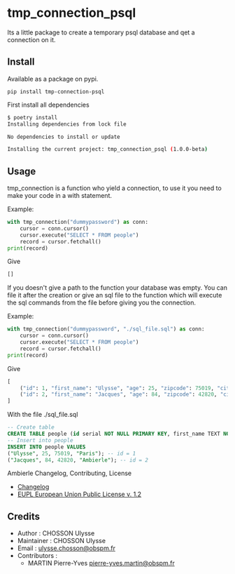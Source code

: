 # tmp_connection_psql

Its a little package to create a temporary psql database and qet a connection on it.

## Install

Available as a package on pypi.
```shell
pip install tmp-connection-psql
```

First install all dependencies
```bash
$ poetry install
Installing dependencies from lock file

No dependencies to install or update

Installing the current project: tmp_connection_psql (1.0.0-beta)
```

## Usage

tmp_connection is a function who yield a connection, to use it you need to make your code in a with
statement.

Example:
```python
with tmp_connection("dummypassword") as conn:
    cursor = conn.cursor()
    cursor.execute("SELECT * FROM people")
    record = cursor.fetchall()
print(record)
```
Give
```python
[]
```

If you doesn't give a path to the function your database was empty. You can file it after the creation
or give an sql file to the function which will execute the sql commands from the file before giving you the connection.

Example:
```python
with tmp_connection("dummypassword", "./sql_file.sql") as conn:
    cursor = conn.cursor()
    cursor.execute("SELECT * FROM people")
    record = cursor.fetchall()
print(record)
```
Give
```python
[
    ("id": 1, "first_name": "Ulysse", "age": 25, "zipcode": 75019, "city": "Paris"),
    ("id": 2, "first_name": "Jacques", "age": 84, "zipcode": 42820, "city": "Ambierle"),
]
```
With the file
./sql_file.sql
```SQL
-- Create table
CREATE TABLE people (id serial NOT NULL PRIMARY KEY, first_name TEXT NOT NULL, age int NOT NULL, zipcode int NOT NULL, city TEXT NOT NULL);
-- Insert into people
INSERT INTO people VALUES
("Ulysse", 25, 75019, "Paris"); -- id = 1
("Jacques", 84, 42820, "Ambierle"); -- id = 2
```

Ambierle Changelog, Contributing, License
- [Changelog](CHANGELOG.md)
- [EUPL European Union Public License v. 1.2](LICENSE.md)

## Credits

- Author : CHOSSON Ulysse
- Maintainer : CHOSSON Ulysse
- Email : <ulysse.chosson@obspm.fr>
- Contributors :
    - MARTIN Pierre-Yves <pierre-yves.martin@obspm.fr>
